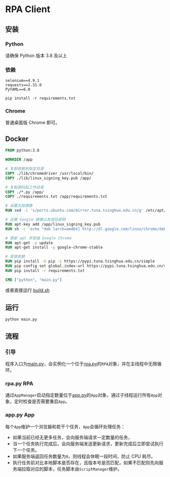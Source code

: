 # RPA Client

## 安装

### Python

请确保 Python 版本 3.8 及以上

### 依赖

```
selenium==4.9.1
requests==2.31.0
PyYAML==6.0
```

```shell
pip install -r requirements.txt
```

### Chrome

普通桌面版 Chrome 即可。

## Docker

```dockerfile
FROM python:3.8

WORKDIR /app

# 复制依赖到指定目录
COPY ./lib/chromedriver /usr/local/bin/
COPY ./lib/linux_signing_key.pub /app/

# 复制源码到工作目录
COPY ./*.py /app/
COPY ./requirements.txt /app/requirements.txt

# 设置大陆镜像
RUN sed -i 's/ports.ubuntu.com/mirror.tuna.tsinghua.edu.cn/g' /etc/apt/sources.list

# 设置 Google 镜像以及信任密钥
RUN apt-key add /app/linux_signing_key.pub
RUN sh -c 'echo "deb [arch=amd64] http://dl.google.com/linux/chrome/deb/ stable main" >> /etc/apt/sources.list.d/google-chrome.list'

# 更新 apt 并安装 Google Chrome
RUN apt-get -y update
RUN apt-get install -y google-chrome-stable

# 安装依赖
RUN pip install -U pip -i https://pypi.tuna.tsinghua.edu.cn/simple
RUN pip config set global.index-url https://pypi.tuna.tsinghua.edu.cn/simple
RUN pip install -r requirements.txt

CMD ["python", "main.py"]
```

或者直接运行 [build.sh](build.sh)

## 运行

```shell
python main.py
```

## 流程

### 引导

程序入口为[main.py](main.py)，会实例化一个位于[rpa.py](rpa.py)的`RPA`对象，并在主线程中无限循环。

### rpa.py RPA

通过`AppManager`启动指定数量位于[app.py](app.py)的`App`对象，通过子线程运行所有`App`对象，定时检查是否需要重启`App`。

### app.py App

每个`App`维护一个浏览器和若干个任务，`App`会循环处理任务：

- 如果当前已经无更多任务，会向服务端请求一定数量的任务，
- 当一个任务执行完成后，会向服务端发送更新请求，更新完成后立即尝试执行下一个任务。
- 如果服务端返回任务数量为`0`，则线程会休眠一段时间，防止 CPU 耗尽。
- 执行任务前对比本地脚本是否存在，且版本号是否匹配，如果不匹配则先向服务端拉取对应的脚本，任务脚本由`ScriptManager`维护。
